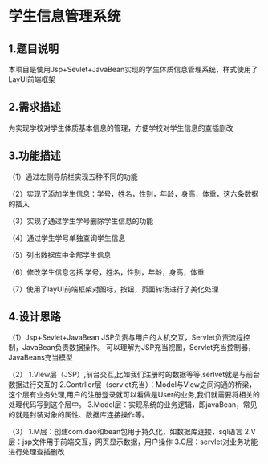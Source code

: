 学生信息管理系统
======


1.题目说明
------
本项目是使用Jsp+Sevlet+JavaBean实现的学生体质信息管理系统，样式使用了LayUI前端框架


2.需求描述
------
  为实现学校对学生体质基本信息的管理，方便学校对学生信息的查插删改





3.功能描述
-------
（1）通过左侧导航栏实现五种不同的功能

（2）实现了添加学生信息：学号，姓名，性别，年龄，身高，体重，这六条数据的插入

（3）实现了通过学生学号删除学生信息的功能

（4）通过学生学号单独查询学生信息

（5）列出数据库中全部学生信息

（6）修改学生信息包括 学号，姓名，性别，年龄，身高，体重

（7）使用了layUI前端框架对图标，按钮，页面转场进行了美化处理





4.设计思路
-----
（1）Jsp+Sevlet+JavaBean
JSP负责与用户的人机交互，Servlet负责流程控制，JavaBean负责数据操作。
可以理解为JSP充当视图，Servlet充当控制器，JavaBeans充当模型


（2）
1.View层（JSP）,前台交互,比如我们注册时的数据等等,serlvet就是与前台数据进行交互的
2.Contrller层（servlet充当）：Model与View之间沟通的桥梁， 这个层有业务处理,用户的注册登录就可以看做是User的业务,我们就需要将相关的处理代码写到这个层中。
3.Model层：实现系统的业务逻辑，即javaBean，常见的就是封装对象的属性、数据库连接操作等。

（3）
1.M层：创建com.dao和bean包用于持久化，如数据库连接，sql语言
2.V层：jsp文件用于前端交互，网页显示数据，用户操作
3.C层：servlet对业务功能进行处理查插删改
